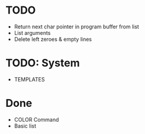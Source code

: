 # TODO
- Return next char pointer in program buffer from list
- List arguments
- Delete left zeroes & empty lines

# TODO: System
- TEMPLATES

# Done
- COLOR Command
- Basic list
